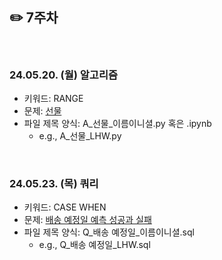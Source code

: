 ## ✏️ 7주차

</br>

### 24.05.20. (월) 알고리즘
- 키워드: RANGE
- 문제: [선물](https://www.acmicpc.net/problem/1166)
- 파일 제목 양식: A_선물_이름이니셜.py 혹은 .ipynb
  - e.g., A_선물_LHW.py


</br>

### 24.05.23. (목) 쿼리
- 키워드: CASE WHEN
- 문제: [배송 예정일 예측 성공과 실패](https://honeynyancat.tistory.com/72)
- 파일 제목 양식: Q_배송 예정일_이름이니셜.sql
  - e.g., Q_배송 예정일_LHW.sql

</br>
